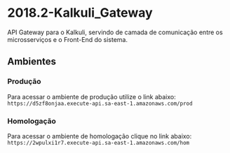# 2018.2-Kalkuli_Gateway
API Gateway para o Kalkuli, servindo de camada de comunicação entre os microsserviços e o Front-End do sistema.


## Ambientes

### Produção
Para acessar o ambiente de produção utilize o link abaixo:
```https://d5zf8onjaa.execute-api.sa-east-1.amazonaws.com/prod```

### Homologação
Para acessar o ambiente de homologação clique no link abaixo:
```https://2wpulxi1r7.execute-api.sa-east-1.amazonaws.com/hom```
